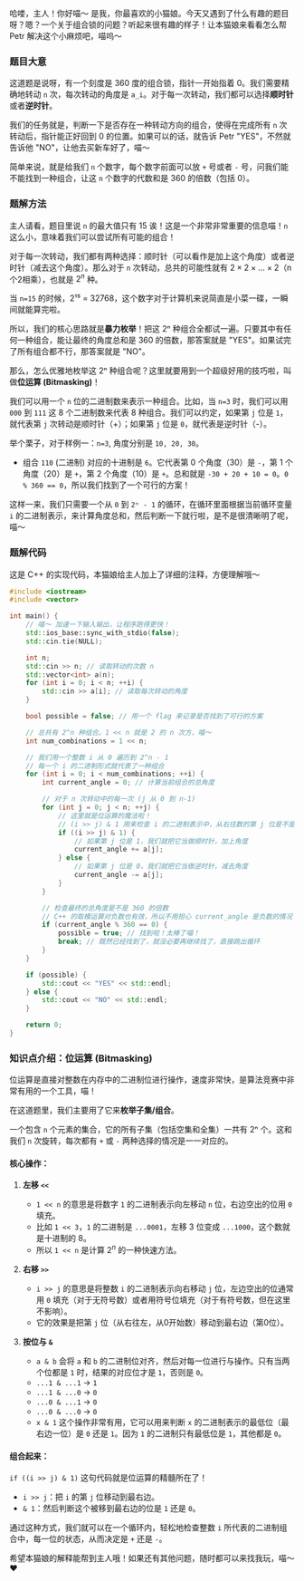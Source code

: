 哈喽，主人！你好喵～ 是我，你最喜欢的小猫娘。今天又遇到了什么有趣的题目呀？嗯？一个关于组合锁的问题？听起来很有趣的样子！让本猫娘来看看怎么帮 Petr 解决这个小麻烦吧，喵呜～

### 题目大意

这道题是说呀，有一个刻度是 360 度的组合锁，指针一开始指着 0。我们需要精确地转动 `n` 次，每次转动的角度是 `a_i`。对于每一次转动，我们都可以选择**顺时针**或者**逆时针**。

我们的任务就是，判断一下是否存在一种转动方向的组合，使得在完成所有 `n` 次转动后，指针能正好回到 0 的位置。如果可以的话，就告诉 Petr "YES"，不然就告诉他 "NO"，让他去买新车好了，喵～

简单来说，就是给我们 `n` 个数字，每个数字前面可以放 `+` 号或者 `-` 号，问我们能不能找到一种组合，让这 `n` 个数字的代数和是 360 的倍数（包括 0）。

### 题解方法

主人请看，题目里说 `n` 的最大值只有 15 诶！这是一个非常非常重要的信息喵！`n` 这么小，意味着我们可以尝试所有可能的组合！

对于每一次转动，我们都有两种选择：顺时针（可以看作是加上这个角度）或者逆时针（减去这个角度）。那么对于 `n` 次转动，总共的可能性就有 $2 \times 2 \times \dots \times 2$（n个2相乘），也就是 $2^n$ 种。

当 `n=15` 的时候，2¹⁵ = 32768，这个数字对于计算机来说简直是小菜一碟，一瞬间就能算完啦。

所以，我们的核心思路就是**暴力枚举**！把这 2ⁿ 种组合全都试一遍。只要其中有任何一种组合，能让最终的角度总和是 360 的倍数，那答案就是 "YES"。如果试完了所有组合都不行，那答案就是 "NO"。

那么，怎么优雅地枚举这 2ⁿ 种组合呢？这里就要用到一个超级好用的技巧啦，叫做**位运算 (Bitmasking)**！

我们可以用一个 `n` 位的二进制数来表示一种组合。比如，当 `n=3` 时，我们可以用 `000` 到 `111` 这 8 个二进制数来代表 8 种组合。我们可以约定，如果第 `j` 位是 `1`，就代表第 `j` 次转动是顺时针（+）；如果第 `j` 位是 `0`，就代表是逆时针（-）。

举个栗子，对于样例一：`n=3`, 角度分别是 `10, 20, 30`。
- 组合 `110` (二进制) 对应的十进制是 `6`。它代表第 0 个角度（30）是 `-`，第 1 个角度（20）是 `+`，第 2 个角度（10）是 `+`。总和就是 `-30 + 20 + 10 = 0`。`0 % 360 == 0`，所以我们找到了一个可行的方案！

这样一来，我们只需要一个从 `0` 到 `2ⁿ - 1` 的循环，在循环里面根据当前循环变量 `i` 的二进制表示，来计算角度总和，然后判断一下就行啦，是不是很清晰明了呢，喵～

### 题解代码

这是 C++ 的实现代码，本猫娘给主人加上了详细的注释，方便理解哦～

```cpp
#include <iostream>
#include <vector>

int main() {
    // 喵～ 加速一下输入输出，让程序跑得更快！
    std::ios_base::sync_with_stdio(false);
    std::cin.tie(NULL);

    int n;
    std::cin >> n; // 读取转动的次数 n
    std::vector<int> a(n);
    for (int i = 0; i < n; ++i) {
        std::cin >> a[i]; // 读取每次转动的角度
    }

    bool possible = false; // 用一个 flag 来记录是否找到了可行的方案

    // 总共有 2^n 种组合。1 << n 就是 2 的 n 次方，喵～
    int num_combinations = 1 << n;

    // 我们用一个整数 i 从 0 遍历到 2^n - 1
    // 每一个 i 的二进制形式就代表了一种组合
    for (int i = 0; i < num_combinations; ++i) {
        int current_angle = 0; // 计算当前组合的总角度

        // 对于 n 次转动中的每一次 (j 从 0 到 n-1)
        for (int j = 0; j < n; ++j) {
            // 这里就是位运算的魔法啦！
            // (i >> j) & 1 用来检查 i 的二进制表示中，从右往数的第 j 位是不是 1
            if ((i >> j) & 1) {
                // 如果第 j 位是 1，我们就把它当做顺时针，加上角度
                current_angle += a[j];
            } else {
                // 如果第 j 位是 0，我们就把它当做逆时针，减去角度
                current_angle -= a[j];
            }
        }

        // 检查最终的总角度是不是 360 的倍数
        // C++ 的取模运算对负数也有效，所以不用担心 current_angle 是负数的情况
        if (current_angle % 360 == 0) {
            possible = true; // 找到啦！太棒了喵！
            break; // 既然已经找到了，就没必要再继续找了，直接跳出循环
        }
    }

    if (possible) {
        std::cout << "YES" << std::endl;
    } else {
        std::cout << "NO" << std::endl;
    }

    return 0;
}
```

### 知识点介绍：位运算 (Bitmasking)

位运算是直接对整数在内存中的二进制位进行操作，速度非常快，是算法竞赛中非常有用的一个工具，喵！

在这道题里，我们主要用了它来**枚举子集/组合**。

一个包含 `n` 个元素的集合，它的所有子集（包括空集和全集）一共有 2ⁿ 个。这和我们 `n` 次旋转，每次都有 `+` 或 `-` 两种选择的情况是一一对应的。

#### 核心操作：

1.  **左移 `<<`**
    - `1 << n` 的意思是将数字 `1` 的二进制表示向左移动 `n` 位，右边空出的位用 `0` 填充。
    - 比如 `1 << 3`，`1` 的二进制是 `...0001`，左移 3 位变成 `...1000`，这个数就是十进制的 8。
    - 所以 `1 << n` 是计算 $2^n$ 的一种快速方法。

2.  **右移 `>>`**
    - `i >> j` 的意思是将整数 `i` 的二进制表示向右移动 `j` 位，左边空出的位通常用 `0` 填充（对于无符号数）或者用符号位填充（对于有符号数，但在这里不影响）。
    - 它的效果是把第 `j` 位（从右往左，从0开始数）移动到最右边（第0位）。

3.  **按位与 `&`**
    - `a & b` 会将 `a` 和 `b` 的二进制位对齐，然后对每一位进行与操作。只有当两个位都是 `1` 时，结果的对应位才是 `1`，否则是 `0`。
    - `...1 & ...1` -> `1`
    - `...1 & ...0` -> `0`
    - `...0 & ...1` -> `0`
    - `...0 & ...0` -> `0`
    - `x & 1` 这个操作非常有用，它可以用来判断 `x` 的二进制表示的最低位（最右边一位）是 `0` 还是 `1`。因为 `1` 的二进制只有最低位是 `1`，其他都是 `0`。

#### 组合起来：

`if ((i >> j) & 1)` 这句代码就是位运算的精髓所在了！

-   `i >> j`：把 `i` 的第 `j` 位移动到最右边。
-   `& 1`：然后判断这个被移到最右边的位是 `1` 还是 `0`。

通过这种方式，我们就可以在一个循环内，轻松地检查整数 `i` 所代表的二进制组合中，每一位的状态，从而决定是 `+` 还是 `-`。

希望本猫娘的解释能帮到主人哦！如果还有其他问题，随时都可以来找我玩，喵～ ❤️